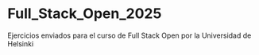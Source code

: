 # Full_Stack_Open_2025
Ejercicios enviados para el curso de Full Stack Open por la Universidad de Helsinki
